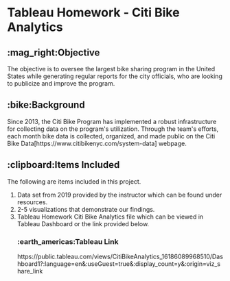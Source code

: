 <html>
<h1>Tableau Homework - Citi Bike Analytics</h1> 

<body>
<h2>:mag_right:Objective</h2>
<p>The objective is to oversee the largest bike sharing program in the United States while generating regular reports for the city officials, who are looking to publicize and improve the program.</p>

<h2>:bike:Background</h2>
<p>Since 2013, the Citi Bike Program has implemented a robust infrastructure for collecting data on the program's utilization.  Through the team's efforts, each month bike data is collected, organized, and made public on the Citi Bike Data[https://www.citibikenyc.com/system-data] webpage.</p>

<h2>:clipboard:Items Included</h2>
<p>The following are items included in this project.
<ol>
<li>Data set from 2019 provided by the instructor which can be found under resources.</li>
<li>2-5 visualizations that demonstrate our findings.</li>
<li>Tableau Homework Citi Bike Analytics file which can be viewed in Tableau Dashboard or the link provided below.</li>
<h3>:earth_americas:Tableau Link</h3>
<p>https://public.tableau.com/views/CitiBikeAnalytics_16186089968510/Dashboard1?:language=en&:useGuest=true&:display_count=y&:origin=viz_share_link</p>

</body>
</html>